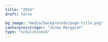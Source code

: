 ```yaml
---
title: "2016"
draft: false

bg_image: "media/backgrounds/page-title.png"
cantorpreisträger: "Jorma Marggraf"
type: "schulchronik"
---
```

